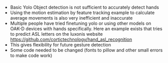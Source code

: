 - Basic Yolo Object detection is not sufficient to accurately detect hands
- Using the motion estimation by feature tracking example to calculate average movements is also very inefficient and inaccurate
- Multiple people have tried finetuning yolo or using other models on OAK-D devices with hands specifically. Here an example exists that tries to predict ASL letters on the luxonis website  https://github.com/cortictechnology/hand_asl_recognition
- This gives flexibility for future gesture detection
- Some code needed to be changed (fonts to pillow and other small errors to make code work)